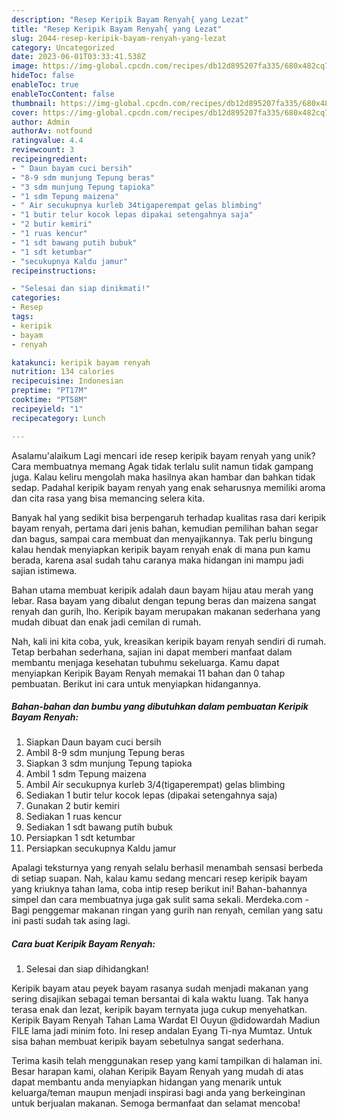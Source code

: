```yaml
---
description: "Resep Keripik Bayam Renyah{ yang Lezat"
title: "Resep Keripik Bayam Renyah{ yang Lezat"
slug: 2044-resep-keripik-bayam-renyah-yang-lezat
category: Uncategorized
date: 2023-06-01T03:33:41.538Z
image: https://img-global.cpcdn.com/recipes/db12d895207fa335/680x482cq70/keripik-bayam-renyah-foto-resep-utama.jpg
hideToc: false
enableToc: true
enableTocContent: false
thumbnail: https://img-global.cpcdn.com/recipes/db12d895207fa335/680x482cq70/keripik-bayam-renyah-foto-resep-utama.jpg
cover: https://img-global.cpcdn.com/recipes/db12d895207fa335/680x482cq70/keripik-bayam-renyah-foto-resep-utama.jpg
author: Admin
authorAv: notfound
ratingvalue: 4.4
reviewcount: 3
recipeingredient:
- " Daun bayam cuci bersih"
- "8-9 sdm munjung Tepung beras"
- "3 sdm munjung Tepung tapioka"
- "1 sdm Tepung maizena"
- " Air secukupnya kurleb 34tigaperempat gelas blimbing"
- "1 butir telur kocok lepas dipakai setengahnya saja"
- "2 butir kemiri"
- "1 ruas kencur"
- "1 sdt bawang putih bubuk"
- "1 sdt ketumbar"
- "secukupnya Kaldu jamur"
recipeinstructions:

- "Selesai dan siap dinikmati!"
categories:
- Resep
tags:
- keripik
- bayam
- renyah

katakunci: keripik bayam renyah 
nutrition: 134 calories
recipecuisine: Indonesian
preptime: "PT17M"
cooktime: "PT58M"
recipeyield: "1"
recipecategory: Lunch

---
```



Asalamu'alaikum Lagi mencari ide resep keripik bayam renyah yang unik? Cara membuatnya memang Agak tidak terlalu sulit namun tidak gampang juga. Kalau keliru mengolah maka hasilnya akan hambar dan bahkan tidak sedap. Padahal keripik bayam renyah yang enak seharusnya memiliki aroma dan cita rasa yang bisa memancing selera kita.


Banyak hal yang sedikit bisa berpengaruh terhadap kualitas rasa dari keripik bayam renyah, pertama dari jenis bahan, kemudian pemilihan bahan segar dan bagus, sampai cara membuat dan menyajikannya. Tak perlu bingung kalau hendak menyiapkan keripik bayam renyah enak di mana pun kamu berada, karena asal sudah tahu caranya maka hidangan ini mampu jadi sajian istimewa.

Bahan utama membuat keripik adalah daun bayam hijau atau merah yang lebar. Rasa bayam yang dibalut dengan tepung beras dan maizena sangat renyah dan gurih, lho. Keripik bayam merupakan makanan sederhana yang mudah dibuat dan enak jadi cemilan di rumah.


Nah, kali ini kita coba, yuk, kreasikan keripik bayam renyah sendiri di rumah. Tetap berbahan sederhana, sajian ini dapat memberi manfaat dalam membantu menjaga kesehatan tubuhmu sekeluarga. Kamu dapat menyiapkan Keripik Bayam Renyah memakai 11 bahan dan 0 tahap pembuatan. Berikut ini cara untuk menyiapkan hidangannya.

<!--inarticleads1-->

##### Bahan-bahan dan bumbu yang dibutuhkan dalam pembuatan Keripik Bayam Renyah:

1. Siapkan  Daun bayam cuci bersih
1. Ambil 8-9 sdm munjung Tepung beras
1. Siapkan 3 sdm munjung Tepung tapioka
1. Ambil 1 sdm Tepung maizena
1. Ambil  Air secukupnya kurleb 3/4(tigaperempat) gelas blimbing
1. Sediakan 1 butir telur kocok lepas (dipakai setengahnya saja)
1. Gunakan 2 butir kemiri
1. Sediakan 1 ruas kencur
1. Sediakan 1 sdt bawang putih bubuk
1. Persiapkan 1 sdt ketumbar
1. Persiapkan secukupnya Kaldu jamur


Apalagi teksturnya yang renyah selalu berhasil menambah sensasi berbeda di setiap suapan. Nah, kalau kamu sedang mencari resep keripik bayam yang kriuknya tahan lama, coba intip resep berikut ini! Bahan-bahannya simpel dan cara membuatnya juga gak sulit sama sekali. Merdeka.com - Bagi penggemar makanan ringan yang gurih nan renyah, cemilan yang satu ini pasti sudah tak asing lagi. 

<!--inarticleads2-->

##### Cara buat Keripik Bayam Renyah:


1. Selesai dan siap dihidangkan!

Keripik bayam atau peyek bayam rasanya sudah menjadi makanan yang sering disajikan sebagai teman bersantai di kala waktu luang. Tak hanya terasa enak dan lezat, keripik bayam ternyata juga cukup menyehatkan. Keripik Bayam Renyah Tahan Lama Wardat El Ouyun @didowardah Madiun FILE lama jadi minim foto. Ini resep andalan Eyang Ti-nya Mumtaz. Untuk sisa bahan membuat keripik bayam sebetulnya sangat sederhana. 

Terima kasih telah menggunakan resep yang kami tampilkan di halaman ini. Besar harapan kami, olahan Keripik Bayam Renyah yang mudah di atas dapat membantu anda menyiapkan hidangan yang menarik untuk keluarga/teman maupun menjadi inspirasi bagi anda yang berkeinginan untuk berjualan makanan. Semoga bermanfaat dan selamat mencoba!
